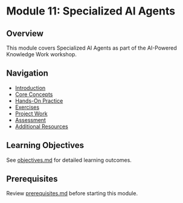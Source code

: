 # Module 11: Specialized AI Agents

## Overview
This module covers Specialized AI Agents as part of the AI-Powered Knowledge Work workshop.

## Navigation
- [Introduction](00_introduction.md)
- [Core Concepts](01_concepts.md)
- [Hands-On Practice](02_hands_on.md)
- [Exercises](03_exercises.md)
- [Project Work](04_project.md)
- [Assessment](05_assessment.md)
- [Additional Resources](06_resources.md)

## Learning Objectives
See [objectives.md](objectives.md) for detailed learning outcomes.

## Prerequisites
Review [prerequisites.md](prerequisites.md) before starting this module.
